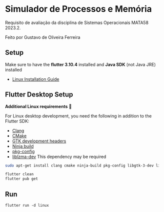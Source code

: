 # Simulador de Processos e Memória

Requisito de avaliação da disciplina de Sistemas Operacionais MATA58 2023.2.

Feito por Gustavo de Oliveira Ferreira

## Setup

Make sure to have the **flutter 3.10.4** installed and **Java SDK** (not Java JRE) installed

- [Linux Installation Guide](https://docs.flutter.dev/get-started/install/linux) 

## Flutter Desktop Setup

**Additional Linux requirements** :penguin:

For Linux desktop development, you need the following in addition to the Flutter SDK:

- [Clang](https://clang.llvm.org/)
- [CMake](https://cmake.org/)
- [GTK development headers](https://developer.gnome.org/gtk3/3.2/gtk-getting-started.html)
- [Ninja build](https://ninja-build.org/)
- [pkg-config](https://www.freedesktop.org/wiki/Software/pkg-config/)
- [liblzma-dev](https://packages.debian.org/sid/liblzma-dev) This dependency may be required

```sh
sudo apt-get install clang cmake ninja-build pkg-config libgtk-3-dev liblzma-dev
```

```sh
flutter clean
flutter pub get
```

## Run

```
flutter run -d linux
```
